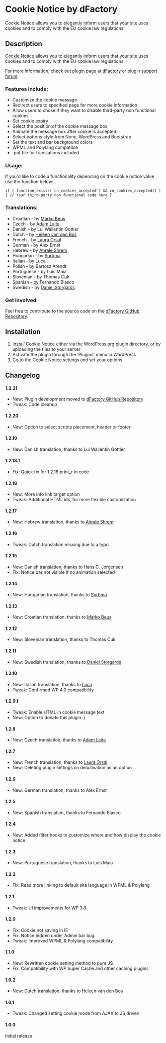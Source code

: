 # Cookie Notice by dFactory #

Cookie Notice allows you to elegantly inform users that your site uses cookies and to comply with the EU cookie law regulations.

## Description ##

[Cookie Notice](http://www.dfactory.eu/plugins/cookie-notice/) allows you to elegantly inform users that your site uses cookies and to comply with the EU cookie law regulations.

For more information, check out plugin page at [dFactory](http://www.dfactory.eu/) or plugin [support forum](http://www.dfactory.eu/support/forum/cookie-notice/).

### Features include: ###

* Customize the cookie message
* Redirect users to specified page for more cookie information
* Allow users to chose if they want to disable third-party non functional cookies
* Set cookie expiry
* Select the position of the cookie message box
* Animate the message box after cookie is accepted
* Select bottons style from None, WordPress and Bootstrap
* Set the text and bar background colors
* WPML and Polylang compatible
* .pot file for translations included

### Usage: ###

If you'd like to code a functionality depending on the cookie notice value use the function below:

`
if ( function_exists('cn_cookies_accepted') && cn_cookies_accepted() ) {
	// Your third-party non functional code here
}
`

### Translations: ###

* Croatian - by [Marko Beus](http://www.markobeus.com/)
* Czech - by [Adam Laita](http://laita.cz)
* Danish - by Lui Wallentin Gottler
* Dutch - by [Heleen van den Bos](http://www.bostekst.nl/)
* French - by [Laura Orsal](http://www.traductrice-independante.fr)
* German - by Alex Ernst
* Hebrew - by [Ahrale Shrem](http://atar4u.com/)
* Hungarian - by [Surbma](http://surbma.hu)
* Italian - by [Luca](http://www.lucacicca.it)
* Polish - by Bartosz Arendt
* Portuguese - by Luis Maia
* Slovenian - by Thomas Cuk
* Spanish - by Fernando Blasco
* Swedish - by [Daniel Storgards](http://www.danielstorgards.com/)

### Get involved ###

Feel free to contribute to the source code on the [dFactory GitHub Repository](https://github.com/dfactoryplugins).

## Installation ##

1. Install Cookie Notice either via the WordPress.org plugin directory, or by uploading the files to your server
2. Activate the plugin through the 'Plugins' menu in WordPress
3. Go to the Cookie Notice settings and set your options.

## Changelog ##

#### 1.2.21 ####
* New: Plugin development moved to [dFactory GitHub Repository](https://github.com/dfactoryplugins)
* Tweak: Code cleanup

#### 1.2.20 ####
* New: Option to select scripts placement, header or footer

#### 1.2.19 ####
* New: Danish translation, thanks to Lui Wallentin Gottler

#### 1.2.18.1 ####
* Fix: Quick fix for 1.2.18 print_r in code

#### 1.2.18 ####
* New: More info link target option
* Tweak: Additional HTML ids, for more flexible customization

#### 1.2.17 ####
* New: Hebrew translation, thanks to [Ahrale Shrem](http://atar4u.com/)

#### 1.2.16 ####
* Tweak: Dutch translation missing due to a typo 

#### 1.2.15 ####
* New: Danish translation, thanks to Hans C. Jorgensen
* Fix: Notice bar not visible if no animation selected

#### 1.2.14 ####
* New: Hungarian translation, thanks to [Surbma](http://surbma.hu)

#### 1.2.13 ####
* New: Croatian translation, thanks to [Marko Beus](http://www.markobeus.com/)

#### 1.2.12 ####
* New: Slovenian translation, thanks to Thomas Cuk

#### 1.2.11 ####
* New: Swedish translation, thanks to [Daniel Storgards](http://www.danielstorgards.com/)

#### 1.2.10 ####
* New: Italian translation, thanks to [Luca](http://www.lucacicca.it)
* Tweak: Confirmed WP 4.0 compatibility

#### 1.2.9.1 ####
* Tweak: Enable HTML in cookie message text
* New: Option to donate this plugin :)

#### 1.2.8 ####
* New: Czech translation, thanks to [Adam Laita](http://laita.cz)

#### 1.2.7 ####
* New: French translation, thanks to [Laura Orsal](http://www.traductrice-independante.fr)
* New: Deleting plugin settings on deactivation as an option

#### 1.2.6 ####
* New: German translation, thanks to Alex Ernst

#### 1.2.5 ####
* New: Spanish translation, thanks to Fernando Blasco

#### 1.2.4 ####
* New: Added filter hooks to customize where and how display the cookie notice

#### 1.2.3 ####
* New: Portuguese translation, thanks to Luis Maia

#### 1.2.2 ####
* Fix: Read more linking to default site language in WPML & Polylang

#### 1.2.1 ####
* Tweak: UI improvements for WP 3.8

#### 1.2.0 ####
* Fix: Cookie not saving in IE
* Fix: Notice hidden under Admin bar bug
* Tweak: Improved WPML & Polylang compatibility

#### 1.1.0 ####
* New: Rewritten cookie setting method to pure JS
* Fix: Compatibility with WP Super Cache and other caching plugins

#### 1.0.2 ####
* New: Dutch translation, thanks to Heleen van den Bos

#### 1.0.1 ####
* Tweak: Changed setting cookie mode from AJAX to JS driven

#### 1.0.0 ####
Initial release
